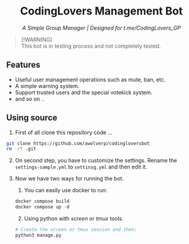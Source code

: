 <h1 align="center">
    CodingLovers Management Bot
</h1>
<p align="center">
    <em>A Simple Group Manager | Designed for t.me/CodingLovers_GP</em>
</p>

> [!WARNING]\
> This bot is in testing process and not completely tested.

## Features
- Useful user management operations such as mute, ban, etc.
- A simple warning system.
- Support trusted users and the special votekick system.
- and so on ..

## Using source
1. First of all clone this repository code ...

```bash
git clone https://github.com/awolverp/codingloversbot
rm -rf .git
```

2. On second step, you have to customize the settings. Rename the `settings-sample.yml` to `settinsg.yml` and then edit it.

3. Now we have two ways for running the bot.

    1. You can easily use docker to run:

    ```python
    docker compose build
    docker compose up -d
    ```

    2. Using python with *screen* or *tmux* tools.

    ```python
    # Create the screen or tmux session and then:
    python3 manage.py
    ```
